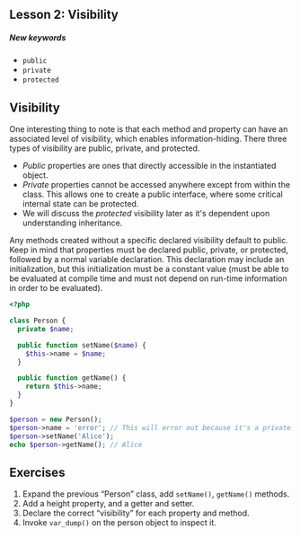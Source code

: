 ## Lesson 2: Visibility

##### New keywords
- `public`
- `private`
- `protected`

## Visibility

One interesting thing to note is that each method and property can have an associated level of
visibility, which enables information-hiding. There three types of visibility are public, private,
and protected.

- *Public* properties are ones that directly accessible in the instantiated object.
- *Private* properties cannot be accessed anywhere except from within the class. This allows one to
create a public interface, where some critical internal state can be protected.
- We will discuss the *protected* visibility later as it's dependent upon understanding inheritance.

Any methods created without a specific declared visibility default to public. Keep in mind that 
properties must be declared public, private, or protected, followed by a normal variable declaration.
This declaration may include an initialization, but this initialization must be a constant value
(must be able to be evaluated at  compile time and must not depend on run-time information in order
to be evaluated). 

```php
<?php

class Person {
  private $name;

  public function setName($name) {
    $this->name = $name;
  }

  public function getName() {
    return $this->name;
  }
}

$person = new Person();
$person->name = 'error'; // This will error out because it's a private property
$person->setName('Alice');
echo $person->getName(); // Alice
```

## Exercises

1. Expand the previous “Person” class, add `setName()`, `getName()` methods.
2. Add a height property, and a getter and setter.
3. Declare the correct “visibility” for each property and method.
4. Invoke `var_dump()` on the person object to inspect it.

